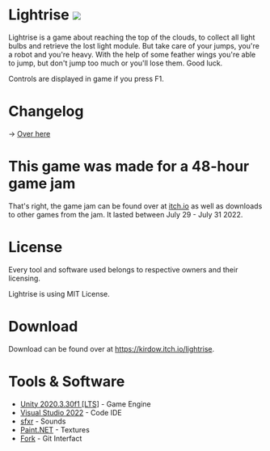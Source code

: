 # Lightrise [<img src="https://img.shields.io/github/license/Kirdow/Lightrise">](https://github.com/Kirdow/Lightrise/blob/master/LICENSE)
Lightrise is a game about reaching the top of the clouds, to collect all light bulbs and retrieve the lost light module. But take care of your jumps, you're a robot and you're heavy. With the help of some feather wings you're able to jump, but don't jump too much or you'll lose them. Good luck.

Controls are displayed in game if you press F1.

# Changelog
-> [Over here](https://github.com/Kirdow/Lightrise/blob/master/CHANGELOG.md)

# This game was made for a 48-hour game jam
That's right, the game jam can be found over at [itch.io](https://itch.io/jam/prisma-games-jam-1st-edition) as well as downloads to other games from the jam. It lasted between July 29 - July 31 2022.

# License
Every tool and software used belongs to respective owners and their licensing.

Lightrise is using MIT License.

# Download
Download can be found over at https://kirdow.itch.io/lightrise.

# Tools & Software

* [Unity 2020.3.30f1 [LTS]](https://unity.com/) - Game Engine
* [Visual Studio 2022](https://visualstudio.microsoft.com/) - Code IDE
* [sfxr](http://www.drpetter.se/project_sfxr.html) - Sounds
* [Paint.NET](https://getpaint.net/) - Textures
* [Fork](https://fork.dev/) - Git Interfact
